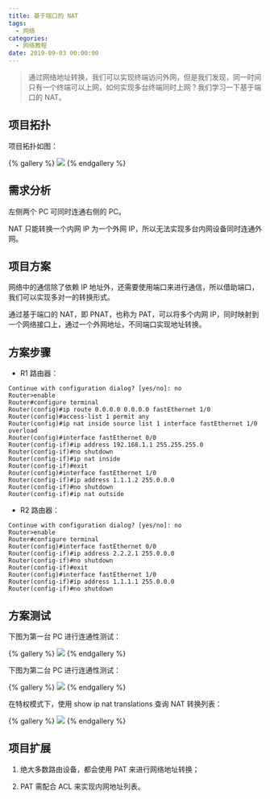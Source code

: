 ```yaml
---
title: 基于端口的 NAT
tags:
  - 网络
categories:
  - 网络教程
date: 2019-09-03 00:00:00
---
```


> 通过网络地址转换，我们可以实现终端访问外网，但是我们发现，同一时间只有一个终端可以上网，如何实现多台终端同时上网？我们学习一下基于端口的 NAT。

<!-- more -->

## 项目拓扑

项目拓扑如图：

{% gallery %}
![](https://cdn.dusays.com/2019/09/56-1.jpg/1)
{% endgallery %}

## 需求分析

左侧两个 PC 可同时连通右侧的 PC。

NAT 只能转换一个内网 IP 为一个外网 IP，所以无法实现多台内网设备同时连通外网。

## 项目方案

网络中的通信除了依赖 IP 地址外，还需要使用端口来进行通信，所以借助端口，我们可以实现多对一的转换形式。

通过基于端口的 NAT，即 PNAT，也称为 PAT，可以将多个内网 IP，同时映射到一个网络接口上，通过一个外网地址，不同端口实现地址转换。

## 方案步骤

* R1 路由器：

```
Continue with configuration dialog? [yes/no]: no
Router>enable
Router#configure terminal
Router(config)#ip route 0.0.0.0 0.0.0.0 fastEthernet 1/0
Router(config)#access-list 1 permit any
Router(config)#ip nat inside source list 1 interface fastEthernet 1/0 overload
Router(config)#interface fastEthernet 0/0
Router(config-if)#ip address 192.168.1.1 255.255.255.0
Router(config-if)#no shutdown
Router(config-if)#ip nat inside
Router(config-if)#exit
Router(config)#interface fastEthernet 1/0
Router(config-if)#ip address 1.1.1.2 255.0.0.0
Router(config-if)#no shutdown
Router(config-if)#ip nat outside
```

* R2 路由器：

```
Continue with configuration dialog? [yes/no]: no
Router>enable
Router#configure terminal
Router(config)#interface fastEthernet 0/0
Router(config-if)#ip address 2.2.2.1 255.0.0.0
Router(config-if)#no shutdown
Router(config-if)#exit
Router(config)#interface fastEthernet 1/0
Router(config-if)#ip address 1.1.1.1 255.0.0.0
Router(config-if)#no shutdown
```

## 方案测试

下图为第一台 PC 进行连通性测试：

{% gallery %}
![](https://cdn.dusays.com/2019/09/56-2.jpg/1)
{% endgallery %}

下图为第二台 PC 进行连通性测试：

{% gallery %}
![](https://cdn.dusays.com/2019/09/56-3.jpg/1)
{% endgallery %}

在特权模式下，使用 show ip nat translations 查询 NAT 转换列表：

{% gallery %}
![](https://cdn.dusays.com/2019/09/56-4.jpg/1)
{% endgallery %}

## 项目扩展

1. 绝大多数路由设备，都会使用 PAT 来进行网络地址转换；

2. PAT 需配合 ACL 来实现内网地址列表。
